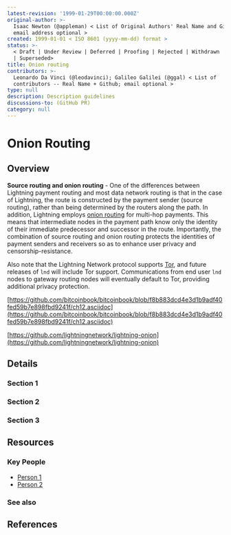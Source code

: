 ```yaml
---
latest-revision: '1999-01-29T00:00:00.000Z'
original-author: >-
  Isaac Newton (@appleman) < List of Original Authors' Real Name and Github;
  email address optional >
created: 1999-01-01 < ISO 8601 (yyyy-mm-dd) format >
status: >-
  < Draft | Under Review | Deferred | Proofing | Rejected | Withdrawn | Accepted
  | Superseded>
title: Onion routing
contributors: >-
  Leonardo Da Vinci (@leodavinci); Galileo Galilei (@ggal) < List of
  contributors -- Real Name + Github; email optional >
type: null
description: Description guidelines
discussions-to: (GitHub PR)
category: null
---
```


# Onion Routing

## Overview

**Source routing and onion routing** - One of the differences between Lightning payment routing and most data network routing is that in the case of Lightning, the route is constructed by the payment sender \(source routing\), rather than being determined by the routers along the path. In addition, Lightning employs [onion routing](https://en.wikipedia.org/wiki/Onion_routing) for multi-hop payments. This means that intermediate nodes in the payment path know only the identity of their immediate predecessor and successor in the route. Importantly, the combination of source routing and onion routing protects the identities of payment senders and receivers so as to enhance user privacy and censorship-resistance.

Also note that the Lightning Network protocol supports [Tor](https://www.torproject.org/), and future releases of `lnd` will include Tor support. Communications from end user `lnd` nodes to gateway routing nodes will eventually default to Tor, providing additional privacy protection. 

[https://github.com/bitcoinbook/bitcoinbook/blob/f8b883dcd4e3d1b9adf40fed59b7e898fbd9241f/ch12.asciidoc](https://github.com/bitcoinbook/bitcoinbook/blob/f8b883dcd4e3d1b9adf40fed59b7e898fbd9241f/ch12.asciidoc)

[https://github.com/lightningnetwork/lightning-onion](https://github.com/lightningnetwork/lightning-onion)

## Details

### Section 1



### Section 2

### Section 3

## Resources

### Key People

* [Person 1](onion-routing.md)
* [Person 2](onion-routing.md)

### See also

## References

